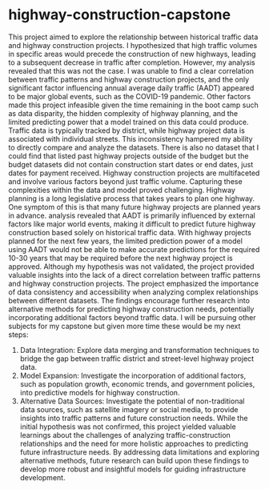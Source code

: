 # highway-construction-capstone
This project aimed to explore the relationship between historical traffic data and highway construction projects. I hypothesized that high traffic volumes in specific areas would precede the construction of new highways, leading to a subsequent decrease in traffic after completion. However, my analysis revealed that this was not the case. I was unable to find a clear correlation between traffic patterns and highway construction projects, and the only significant factor influencing annual average daily traffic (AADT) appeared to be major global events, such as the COVID-19 pandemic. Other factors made this project infeasible given the time remaining in the boot camp such as data disparity, the hidden complexity of highway planning, and the limited predicting power that a model trained on this data could produce.   Traffic data is typically tracked by district, while highway project data is associated with individual streets. This inconsistency hampered my ability to directly compare and analyze the datasets. There is also no dataset that I could find that listed past highway projects outside of the budget but the budget datasets did not contain construction start dates or end dates, just dates for payment received. Highway construction projects are multifaceted and involve various factors beyond just traffic volume. Capturing these complexities within the data and model proved challenging. Highway planning is a long legislative process that takes years to plan one highway. One symptom of this is that many future highway projects are planned years in advance. analysis revealed that AADT is primarily influenced by external factors like major world events, making it difficult to predict future highway construction based solely on historical traffic data. With highway projects planned for the next few years, the limited prediction power of a model using AADT would not be able to make accurate predictions for the required 10-30 years that may be required before the next highway project is approved. Although my hypothesis was not validated, the project provided valuable insights into the lack of a direct correlation between traffic patterns and highway construction projects. The project emphasized the importance of data consistency and accessibility when analyzing complex relationships between different datasets. The findings encourage further research into alternative methods for predicting highway construction needs, potentially incorporating additional factors beyond traffic data. I will be pursuing other subjects for my capstone but given more time these would be my next steps: 
1. Data Integration: Explore data merging and transformation techniques to bridge the gap between traffic district and street-level highway project data.
2. Model Expansion: Investigate the incorporation of additional factors, such as population growth, economic trends, and government policies, into predictive models for highway construction.
3. Alternative Data Sources: Investigate the potential of non-traditional data sources, such as satellite imagery or social media, to provide insights into traffic patterns and future construction needs.
While the initial hypothesis was not confirmed, this project yielded valuable learnings about the challenges of analyzing traffic-construction relationships and the need for more holistic approaches to predicting future infrastructure needs. By addressing data limitations and exploring alternative methods, future research can build upon these findings to develop more robust and insightful models for guiding infrastructure development.

